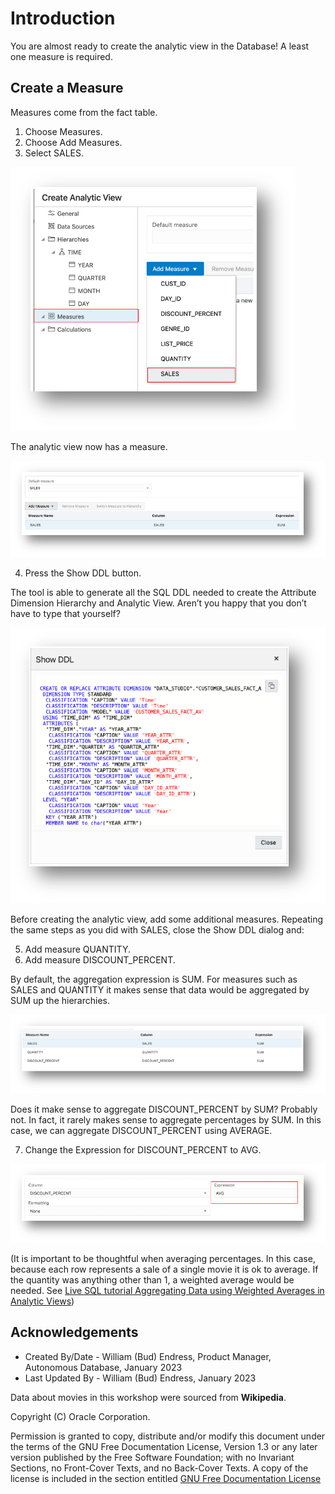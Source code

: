 # Introduction

You are almost ready to create the analytic view in the Database!  A least one measure is required.

## Create a Measure

Measures come from the fact table.

1. Choose Measures.
2. Choose Add Measures.
3. Select SALES.

![Create Sales Measure](images/9-create-sales-measure.png)

The analytic view now has a measure.

![Create Sales Measure](images/9-sales-measure.png)

4. Press the Show DDL button.

The tool is able to generate all the SQL DDL needed to create the Attribute Dimension Hierarchy and Analytic View. Aren’t you happy that you don’t have to type that yourself?

![Show DDL](images/9-show-ddl-1.png)

Before creating the analytic view, add some additional measures.  Repeating the same steps as you did with SALES, close the Show DDL dialog and:

5. Add measure QUANTITY.
6. Add measure DISCOUNT_PERCENT.

By default, the aggregation expression is SUM. For measures such as SALES and QUANTITY it makes sense that data would be aggregated by SUM up the hierarchies.

![Show Measures](images/9-measures-1.png)

Does it make sense to aggregate DISCOUNT_PERCENT by SUM? Probably not. In fact, it rarely makes sense to aggregate percentages by SUM.   In this case, we can aggregate DISCOUNT_PERCENT using AVERAGE.

7. Change the Expression for DISCOUNT_PERCENT to AVG.

![Discount Percent Avg](images/9-discount-pct-avg.png)

(It is important to be thoughtful when averaging percentages. In this case, because each row represents a sale of a single movie it is ok to average. If the quantity was anything other than 1, a weighted average would be needed.  See [Live SQL tutorial Aggregating Data using Weighted Averages in Analytic Views](https://livesql.oracle.com/apex/livesql/file/tutorial_G4EG6JY9E0U6TFT2RCCLT3F1V.html))

## Acknowledgements

- Created By/Date - William (Bud) Endress, Product Manager, Autonomous Database, January 2023
- Last Updated By - William (Bud) Endress, January 2023

Data about movies in this workshop were sourced from **Wikipedia**.

Copyright (C)  Oracle Corporation.

Permission is granted to copy, distribute and/or modify this document
under the terms of the GNU Free Documentation License, Version 1.3
or any later version published by the Free Software Foundation;
with no Invariant Sections, no Front-Cover Texts, and no Back-Cover Texts.
A copy of the license is included in the section entitled [GNU Free Documentation License](files/gnu-free-documentation-license.txt)
